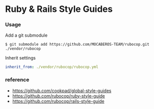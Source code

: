 # Ruby & Rails Style Guides

### Usage
Add a git submodule
```shell
$ git submodule add https://github.com/MOCABEROS-TEAM/rubocop.git ./vendor/rubocop
```
Inherit settings
```yaml
inherit_from: ./vendor/rubocop/rubocop.yml
```

### reference
- https://github.com/cookpad/global-style-guides
- https://github.com/rubocop/ruby-style-guide
- https://github.com/rubocop/rails-style-guide
